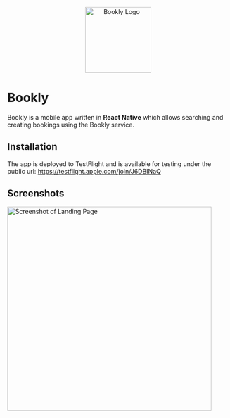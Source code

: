 <p align="center">
<img width="150" alt="Bookly Logo" src="https://user-images.githubusercontent.com/14315425/215228069-36912258-8b2e-4d99-8845-19d73db67fd0.png">
</p>

# Bookly

Bookly is a mobile app written in **React Native** which allows 
searching and creating bookings using the Bookly service.

## Installation
The app is deployed to TestFlight and is available for testing under the public url: https://testflight.apple.com/join/J6DBINaQ

## Screenshots
<img width="464" alt="Screenshot of Landing Page" src="https://user-images.githubusercontent.com/14315425/215228049-96c4f0e8-4d9b-43a2-9551-822e242ddf48.png">
